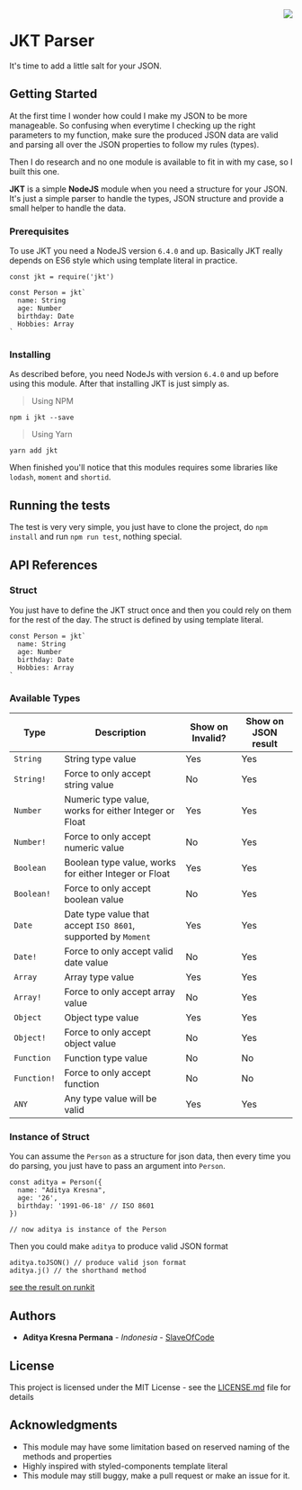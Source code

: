 <img src="https://raw.github.com/slaveofcode/jkt/master/logos/jkt400.png" align="right" />

# JKT Parser

It's time to add a little salt for your JSON.

## Getting Started

At the first time I wonder how could I make my JSON to be more manageable. So confusing when everytime I checking up the right parameters to my function, make sure the produced JSON data are valid and parsing all over the JSON properties to follow my rules (types).

Then I do research and no one module is available to fit in with my case, so I built this one.

**JKT** is a simple **NodeJS** module when you need a structure for your JSON. It's just a simple parser to handle the types, JSON structure and provide a small helper to handle the data.

### Prerequisites

To use JKT you need a NodeJS version `6.4.0` and up. Basically JKT really depends on ES6 style which using template literal in practice.

```
const jkt = require('jkt')

const Person = jkt`
  name: String
  age: Number
  birthday: Date
  Hobbies: Array
`
```

### Installing

As described before, you need NodeJs with version `6.4.0` and up before using this module. After that installing JKT is just simply as.

> Using NPM

```
npm i jkt --save
```

> Using Yarn

```
yarn add jkt
```

When finished you'll notice that this modules requires some libraries like `lodash`, `moment` and `shortid`.

## Running the tests

The test is very very simple, you just have to clone the project, do `npm install` and run `npm run test`, nothing special.

## API References

### Struct

You just have to define the JKT struct once and then you could rely on them for the rest of the day. The struct is defined by using template literal.

```
const Person = jkt`
  name: String
  age: Number
  birthday: Date
  Hobbies: Array
`
```

### Available Types

| Type        | Description                                                   | Show on Invalid? | Show on JSON result |
| ----------- | ------------------------------------------------------------- | ---------------- | ------------------- |
| `String`    | String type value                                             | Yes              | Yes                 |
| `String!`   | Force to only accept string value                             | No               | Yes                 |
| `Number`    | Numeric type value, works for either Integer or Float         | Yes              | Yes                 |
| `Number!`   | Force to only accept numeric value                            | No               | Yes                 |
| `Boolean`   | Boolean type value, works for either Integer or Float         | Yes              | Yes                 |
| `Boolean!`  | Force to only accept boolean value                            | No               | Yes                 |
| `Date`      | Date type value that accept `ISO 8601`, supported by `Moment` | Yes              | Yes                 |
| `Date!`     | Force to only accept valid date value                         | No               | Yes                 |
| `Array`     | Array type value                                              | Yes              | Yes                 |
| `Array!`    | Force to only accept array value                              | No               | Yes                 |
| `Object`    | Object type value                                             | Yes              | Yes                 |
| `Object!`   | Force to only accept object value                             | No               | Yes                 |
| `Function`  | Function type value                                           | No               | No                  |
| `Function!` | Force to only accept function                                 | No               | No                  |
| `ANY`       | Any type value will be valid                                  | Yes              | Yes                 |

### Instance of Struct

You can assume the `Person` as a structure for json data, then every time you do parsing, you just have to pass an argument into `Person`.

```
const aditya = Person({
  name: "Aditya Kresna",
  age: '26',
  birthday: '1991-06-18' // ISO 8601
})

// now aditya is instance of the Person
```

Then you could make `aditya` to produce valid JSON format

```
aditya.toJSON() // produce valid json format
aditya.j() // the shorthand method
```

[see the result on runkit](https://runkit.com/zeandcode/jkt-basic)

## Authors

* **Aditya Kresna Permana** - _Indonesia_ - [SlaveOfCode](https://github.com/slaveofcode)

## License

This project is licensed under the MIT License - see the [LICENSE.md](LICENSE.md) file for details

## Acknowledgments

* This module may have some limitation based on reserved naming of the methods and properties
* Highly inspired with styled-components template literal
* This module may still buggy, make a pull request or make an issue for it.
